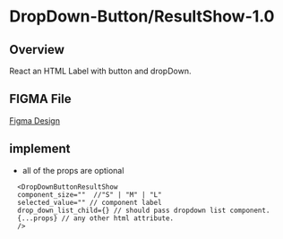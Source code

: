 # DropDown-Button/ResultShow-1.0

## Overview

React an HTML Label with button and dropDown.

## FIGMA File
[Figma Design](https://www.figma.com/design/Q3aIuqsK0HWrUrOElSFEIb/TORCH-Glare-V1.4.4?node-id=2603-101552&t=Ad8zsU3Rdon2mylk-4)

## implement 

- all of the props are optional

```tsx
  <DropDownButtonResultShow
  component_size=""  //"S" | "M" | "L"
  selected_value="" // component label
  drop_down_list_child={} // should pass dropdown list component.
  {...props} // any other html attribute.
  />
```









